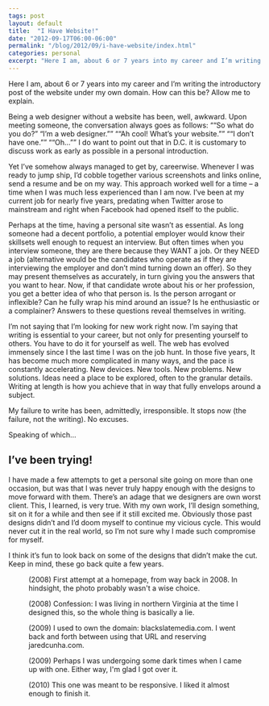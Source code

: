 ```yaml
---
tags: post
layout: default
title:  "I Have Website!"
date: "2012-09-17T06:00-06:00"
permalink: "/blog/2012/09/i-have-website/index.html"
categories: personal
excerpt: "Here I am, about 6 or 7 years into my career and I’m writing the introductory post of the website under my own domain. How can this be? Allow me to explain. "
---
```


<div class="body-copy wrap">
<p class="intro">Here I am, about 6 or 7 years into my career and I’m writing the introductory post of the website under my own domain. How can this be? Allow me to explain. </p>

<p>Being a web designer without a website has been, well, awkward. Upon meeting someone, the conversation always goes as follows: <q>“So what do you do?” “I’m a web designer.”</q> <q>“Ah cool! What’s your website.”</q> <q>“I don’t have one.”</q> <q>“Oh…”</q> I do want to point out that in D.C. it is customary to discuss work as early as possible in a personal introduction. </p>

<p>Yet I’ve somehow always managed to get by, careerwise. Whenever I was ready to jump ship, I’d cobble together various screenshots and links online, send a resume and be on my way. This approach worked well for a time – a time when I was much less experienced than I am now. I’ve been at my current job for nearly five years, predating when Twitter arose to mainstream and right when Facebook had opened itself to the public. </p>

<p>Perhaps at the time, having a personal site wasn’t as essential. As long someone had a decent portfolio, a potential employer would know their skillsets well enough to request an interview. But often times when you interview someone, they are there because they WANT a job. Or they NEED a job (alternative would be the candidates who operate as if they are interviewing the employer and don’t mind turning down an offer). So they may present themselves as accurately, in turn giving you the answers that you want to hear. Now, if that candidate wrote about his or her profession, you get a better idea of who that person is. Is the person arrogant or inflexible? Can he fully wrap his mind around an issue? Is he enthusiastic or a complainer? Answers to these questions reveal themselves in writing.</p>

<p>I’m not saying that I’m looking for new work right now. I’m saying that writing is essential to your career, but not only for presenting yourself to others. You have to do it for yourself as well. The web has evolved immensely since I the last time I was on the job hunt. In those five years, It has become much more complicated in many ways, and the pace is constantly accelerating. New devices. New tools. New problems. New solutions. Ideas need a place to be explored, often to the granular details. Writing at length is how you achieve that in way that fully envelops around a subject. </p>

<p>My failure to write has been, admittedly, irresponsible. It stops now (the failure, not the writing). No excuses.</p>

<p>Speaking of which…</p>

<h2>I’ve been trying!</h2>

<p>I have made a few attempts to get a personal site going on more than one occasion, but was that I was never truly happy enough with the designs to move forward with them. There’s an adage that we designers are own worst client. This, I learned, is very true. With my own work, I’ll design something, sit on it for a while and then see if it still excited me. Obviously those past designs didn’t and I’d doom myself to continue my vicious cycle. This would never cut it in the real world, so I’m not sure why I made such compromise for myself. </p>

<p>I think it’s fun to look back on some of the designs that didn’t make the cut. Keep in mind, these go back quite a few years. </p>

<figure class="narrow"><img src="/images/home2008-2.jpg" alt=""/><figcaption>(2008) First attempt at a homepage, from way back in 2008. In hindsight, the photo probably wasn't a wise choice.</figcaption></figure>

<figure class="narrow"><img src="/images/home-2008.jpg" alt=""/><figcaption>(2008) Confession: I was living in northern Virginia at the time I designed this, so the whole thing is basically a lie.</figcaption></figure>

<figure class="narrow"><img src="/images/home2009-3.jpg" alt=""/><figcaption>(2009) I used to own the domain: blackslatemedia.com. I went back and forth between using that URL and reserving jaredcunha.com. </figcaption></figure>

<figure class="narrow"><img src="/images/home2009-2.jpg" alt=""/><figcaption>(2009) Perhaps I was undergoing some dark times when I came up with one. Either way, I'm glad I got over it.</figcaption></figure>

<figure class="narrow"><img src="/images/home-2010.jpg" alt=""/><figcaption>(2010) This one was meant to be responsive. I liked it almost enough to finish it.</figcaption></figure>
</div>